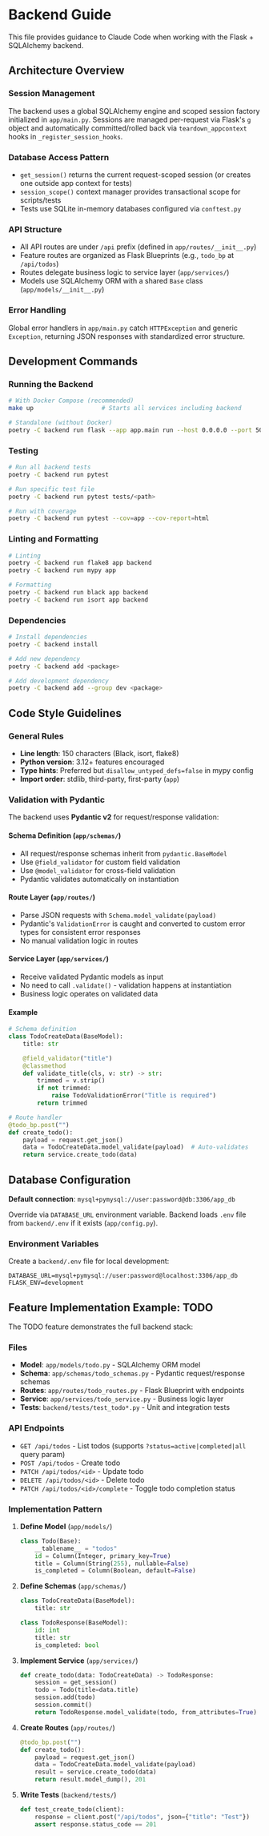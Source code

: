 # Backend Guide

This file provides guidance to Claude Code when working with the Flask + SQLAlchemy backend.

## Architecture Overview

### Session Management

The backend uses a global SQLAlchemy engine and scoped session factory initialized in `app/main.py`. Sessions are managed per-request via Flask's `g` object and automatically committed/rolled back via `teardown_appcontext` hooks in `_register_session_hooks`.

### Database Access Pattern

- `get_session()` returns the current request-scoped session (or creates one outside app context for tests)
- `session_scope()` context manager provides transactional scope for scripts/tests
- Tests use SQLite in-memory databases configured via `conftest.py`

### API Structure

- All API routes are under `/api` prefix (defined in `app/routes/__init__.py`)
- Feature routes are organized as Flask Blueprints (e.g., `todo_bp` at `/api/todos`)
- Routes delegate business logic to service layer (`app/services/`)
- Models use SQLAlchemy ORM with a shared `Base` class (`app/models/__init__.py`)

### Error Handling

Global error handlers in `app/main.py` catch `HTTPException` and generic `Exception`, returning JSON responses with standardized error structure.

## Development Commands

### Running the Backend

```bash
# With Docker Compose (recommended)
make up                   # Starts all services including backend

# Standalone (without Docker)
poetry -C backend run flask --app app.main run --host 0.0.0.0 --port 5000
```

### Testing

```bash
# Run all backend tests
poetry -C backend run pytest

# Run specific test file
poetry -C backend run pytest tests/<path>

# Run with coverage
poetry -C backend run pytest --cov=app --cov-report=html
```

### Linting and Formatting

```bash
# Linting
poetry -C backend run flake8 app backend
poetry -C backend run mypy app

# Formatting
poetry -C backend run black app backend
poetry -C backend run isort app backend
```

### Dependencies

```bash
# Install dependencies
poetry -C backend install

# Add new dependency
poetry -C backend add <package>

# Add development dependency
poetry -C backend add --group dev <package>
```

## Code Style Guidelines

### General Rules

- **Line length**: 150 characters (Black, isort, flake8)
- **Python version**: 3.12+ features encouraged
- **Type hints**: Preferred but `disallow_untyped_defs=false` in mypy config
- **Import order**: stdlib, third-party, first-party (`app`)

### Validation with Pydantic

The backend uses **Pydantic v2** for request/response validation:

#### Schema Definition (`app/schemas/`)

- All request/response schemas inherit from `pydantic.BaseModel`
- Use `@field_validator` for custom field validation
- Use `@model_validator` for cross-field validation
- Pydantic validates automatically on instantiation

#### Route Layer (`app/routes/`)

- Parse JSON requests with `Schema.model_validate(payload)`
- Pydantic's `ValidationError` is caught and converted to custom error types for consistent error responses
- No manual validation logic in routes

#### Service Layer (`app/services/`)

- Receive validated Pydantic models as input
- No need to call `.validate()` - validation happens at instantiation
- Business logic operates on validated data

#### Example

```python
# Schema definition
class TodoCreateData(BaseModel):
    title: str

    @field_validator("title")
    @classmethod
    def validate_title(cls, v: str) -> str:
        trimmed = v.strip()
        if not trimmed:
            raise TodoValidationError("Title is required")
        return trimmed

# Route handler
@todo_bp.post("")
def create_todo():
    payload = request.get_json()
    data = TodoCreateData.model_validate(payload)  # Auto-validates
    return service.create_todo(data)
```

## Database Configuration

**Default connection**: `mysql+pymysql://user:password@db:3306/app_db`

Override via `DATABASE_URL` environment variable. Backend loads `.env` file from `backend/.env` if it exists (`app/config.py`).

### Environment Variables

Create a `backend/.env` file for local development:

```env
DATABASE_URL=mysql+pymysql://user:password@localhost:3306/app_db
FLASK_ENV=development
```

## Feature Implementation Example: TODO

The TODO feature demonstrates the full backend stack:

### Files

- **Model**: `app/models/todo.py` - SQLAlchemy ORM model
- **Schema**: `app/schemas/todo_schemas.py` - Pydantic request/response schemas
- **Routes**: `app/routes/todo_routes.py` - Flask Blueprint with endpoints
- **Service**: `app/services/todo_service.py` - Business logic layer
- **Tests**: `backend/tests/test_todo*.py` - Unit and integration tests

### API Endpoints

- `GET /api/todos` - List todos (supports `?status=active|completed|all` query param)
- `POST /api/todos` - Create todo
- `PATCH /api/todos/<id>` - Update todo
- `DELETE /api/todos/<id>` - Delete todo
- `PATCH /api/todos/<id>/complete` - Toggle todo completion status

### Implementation Pattern

1. **Define Model** (`app/models/`)
   ```python
   class Todo(Base):
       __tablename__ = "todos"
       id = Column(Integer, primary_key=True)
       title = Column(String(255), nullable=False)
       is_completed = Column(Boolean, default=False)
   ```

2. **Define Schemas** (`app/schemas/`)
   ```python
   class TodoCreateData(BaseModel):
       title: str

   class TodoResponse(BaseModel):
       id: int
       title: str
       is_completed: bool
   ```

3. **Implement Service** (`app/services/`)
   ```python
   def create_todo(data: TodoCreateData) -> TodoResponse:
       session = get_session()
       todo = Todo(title=data.title)
       session.add(todo)
       session.commit()
       return TodoResponse.model_validate(todo, from_attributes=True)
   ```

4. **Create Routes** (`app/routes/`)
   ```python
   @todo_bp.post("")
   def create_todo():
       payload = request.get_json()
       data = TodoCreateData.model_validate(payload)
       result = service.create_todo(data)
       return result.model_dump(), 201
   ```

5. **Write Tests** (`backend/tests/`)
   ```python
   def test_create_todo(client):
       response = client.post("/api/todos", json={"title": "Test"})
       assert response.status_code == 201
   ```
